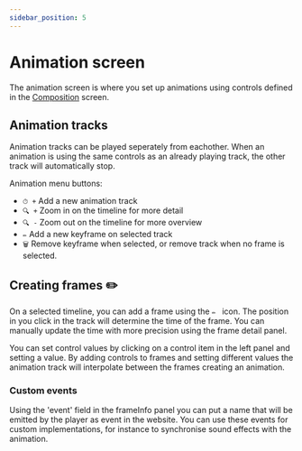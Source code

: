 ```yaml
---
sidebar_position: 5
---
```


# Animation screen

The animation screen is where you set up animations using controls defined in
the [Composition](./Composition) screen.

## Animation tracks

Animation tracks can be played seperately from eachother. When an animation is
using the same controls as an already playing track, the other track will
automatically stop.

Animation menu buttons:

- `⏱ +` Add a new animation track
- `🔍 +` Zoom in on the timeline for more detail
- `🔍 -` Zoom out on the timeline for more overview
- `✏️` Add a new keyframe on selected track
- `🗑` Remove keyframe when selected, or remove track when no frame is selected.

## Creating frames ✏️

On a selected timeline, you can add a frame using the `✏️ ` icon. The position
in you click in the track will determine the time of the frame. You can manually
update the time with more precision using the frame detail panel.

You can set control values by clicking on a control item in the left panel and
setting a value. By adding controls to frames and setting different values the
animation track will interpolate between the frames creating an animation.

### Custom events

Using the 'event' field in the frameInfo panel you can put a name that will be
emitted by the player as event in the website. You can use these events for
custom implementations, for instance to synchronise sound effects with the
animation.
